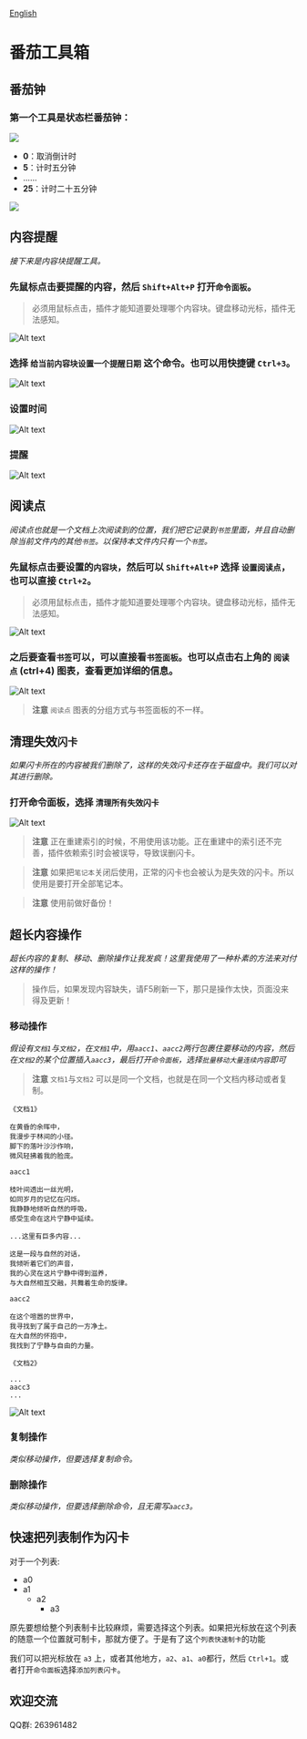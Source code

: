 [English](https://github.com/IAliceBobI/sy-tomato-plugin/blob/main/README.md)

# 番茄工具箱

## 番茄钟

### 第一个工具是状态栏番茄钟：

![](./assets/statustomato.png)

* **0**：取消倒计时
* **5**：计时五分钟
* ……
* **25**：计时二十五分钟

![](./assets/tomatoTimeup.png)

## 内容提醒

*接下来是内容块提醒工具。*

### 先鼠标点击要提醒的内容，然后 `Shift+Alt+P` 打开`命令面板`。

> 必须用鼠标点击，插件才能知道要处理哪个内容块。键盘移动光标，插件无法感知。

![Alt text](./assets/cmdEntry.png)

### 选择 `给当前内容块设置一个提醒日期` 这个命令。也可以用快捷键 `Ctrl+3`。

![Alt text](./assets/cmd.png)

### 设置时间
![Alt text](./assets/scheduleSetTime.png)

### 提醒

![Alt text](./assets/remind.png)

## 阅读点

*阅读点也就是一个文档上次阅读到的位置，我们把它记录到`书签`里面，并且自动删除当前文件内的其他`书签`。以保持本文件内只有一个`书签`。*

### 先鼠标点击要设置的`内容块`，然后可以 `Shift+Alt+P` 选择 `设置阅读点`，也可以直接 `Ctrl+2`。

> 必须用鼠标点击，插件才能知道要处理哪个内容块。键盘移动光标，插件无法感知。

![Alt text](./assets/cmd.png)

### 之后要查看`书签`可以，可以直接看`书签面板`。也可以点击右上角的 `阅读点` (ctrl+4) 图表，查看更加详细的信息。

![Alt text](./assets/bookmark.png)

> **注意** `阅读点` 图表的分组方式与书签面板的不一样。

## 清理失效`闪卡`

*如果闪卡所在的内容被我们删除了，这样的失效闪卡还存在于磁盘中。我们可以对其进行删除。*

### 打开命令面板，选择 `清理所有失效闪卡`

![Alt text](./assets/cmd.png)

> **注意** 正在重建索引的时候，不用使用该功能。正在重建中的索引还不完善，插件依赖索引时会被误导，导致误删闪卡。

> **注意** 如果把`笔记本`关闭后使用，正常的闪卡也会被认为是失效的闪卡。所以使用是要打开全部笔记本。

> **注意** 使用前做好备份！

## 超长内容操作

*超长内容的复制、移动、删除操作让我发疯！这里我使用了一种朴素的方法来对付这样的操作！*

> 操作后，如果发现内容缺失，请F5刷新一下，那只是操作太快，页面没来得及更新！

### 移动操作

*假设有`文档1`与`文档2`，在`文档1`中，用`aacc1`、`aacc2`两行包裹住要移动的内容，然后在`文档2`的某个位置插入`aacc3`，最后打开`命令面板`，选择`批量移动大量连续内容`即可*

> **注意** `文档1`与`文档2` 可以是同一个文档，也就是在同一个文档内移动或者复制。

```
《文档1》

在黄昏的余晖中，
我漫步于林间的小径。
脚下的落叶沙沙作响，
微风轻拂着我的脸庞。

aacc1

枝叶间透出一丝光明，
如同岁月的记忆在闪烁。
我静静地倾听自然的呼吸，
感受生命在这片宁静中延续。

...这里有巨多内容...

这是一段与自然的对话，
我倾听着它们的声音，
我的心灵在这片宁静中得到滋养，
与大自然相互交融，共舞着生命的旋律。

aacc2

在这个喧嚣的世界中，
我寻找到了属于自己的一方净土。
在大自然的怀抱中，
我找到了宁静与自由的力量。
```

```
《文档2》

...
aacc3
...

```

![Alt text](./assets/cmd.png)


### 复制操作

*类似移动操作，但要选择复制命令。*

### 删除操作

*类似移动操作，但要选择删除命令，且无需写`aacc3`。*

## 快速把列表制作为闪卡

对于一个列表:

* a0
* a1
  * a2
    * a3

原先要想给整个列表制卡比较麻烦，需要选择这个列表。如果把光标放在这个列表的随意一个位置就可制卡，那就方便了。于是有了这个`列表快速制卡`的功能

我们可以把光标放在 `a3` 上，或者其他地方，`a2`、`a1`、`a0`都行，然后 `Ctrl+1`。或者打开`命令面板`选择`添加列表闪卡`。

## 欢迎交流

QQ群: 263961482

